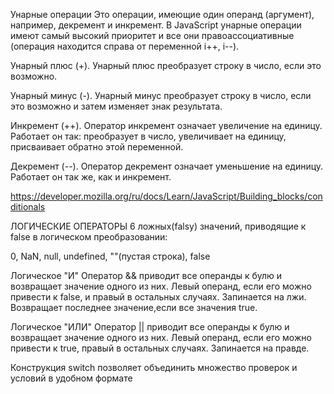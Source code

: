 Унарные операции
Это операции, имеющие один операнд (аргумент), например, декремент и инкремент. В JavaScript унарные операции имеют самый высокий приоритет и все они правоассоциативные (операция находится справа от переменной i++, i--).

Унарный плюс (+). Унарный плюс преобразует строку в число, если это возможно.

Унарный минус (-). Унарный минус преобразует строку в число, если это возможно и затем изменяет знак результата.

Инкремент (++). Оператор инкремент означает увеличение на единицу. Работает он так: преобразует в число, увеличивает на единицу, присваивает обратно этой переменной.

Декремент (--). Оператор декремент означает уменьшение на единицу. Работает он так же, как и инкремент.

https://developer.mozilla.org/ru/docs/Learn/JavaScript/Building_blocks/conditionals



ЛОГИЧЕСКИЕ ОПЕРАТОРЫ
6 ложных(falsy) значений, приводящие к false в логическом преобразовании: 

0, NaN, null, undefined, ""(пустая строка), false

Логическое "И" 
Оператор && приводит все операнды к булю и возвращает значение одного из них. Левый операнд, если его можно привести к false, и правый в остальных случаях. Запинается на лжи. Возвращает последнее значение,если все значения true.

Логическое "ИЛИ"
Оператор || приводит все операнды к булю и возвращает значение одного из них. Левый операнд, если его можно привести к true, правый в остальных случаях. Запинается на правде.


Конструкция switch позволяет объединить множество проверок и условий в удобном формате